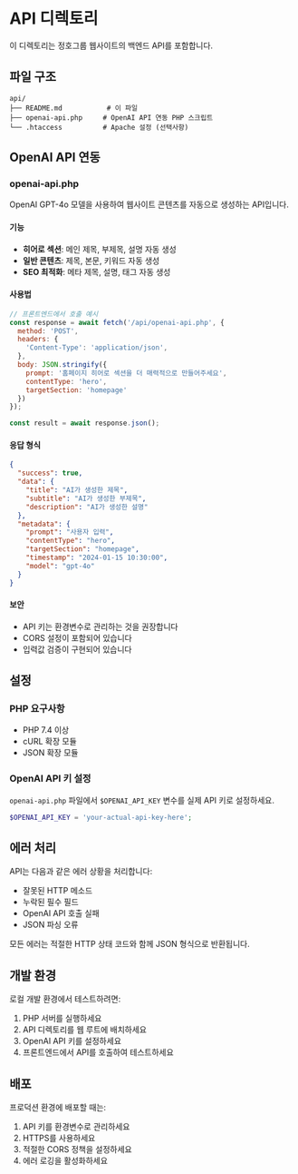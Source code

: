 # API 디렉토리

이 디렉토리는 정호그룹 웹사이트의 백엔드 API를 포함합니다.

## 파일 구조

```
api/
├── README.md           # 이 파일
├── openai-api.php     # OpenAI API 연동 PHP 스크립트
└── .htaccess          # Apache 설정 (선택사항)
```

## OpenAI API 연동

### openai-api.php

OpenAI GPT-4o 모델을 사용하여 웹사이트 콘텐츠를 자동으로 생성하는 API입니다.

#### 기능
- **히어로 섹션**: 메인 제목, 부제목, 설명 자동 생성
- **일반 콘텐츠**: 제목, 본문, 키워드 자동 생성
- **SEO 최적화**: 메타 제목, 설명, 태그 자동 생성

#### 사용법

```javascript
// 프론트엔드에서 호출 예시
const response = await fetch('/api/openai-api.php', {
  method: 'POST',
  headers: {
    'Content-Type': 'application/json',
  },
  body: JSON.stringify({
    prompt: '홈페이지 히어로 섹션을 더 매력적으로 만들어주세요',
    contentType: 'hero',
    targetSection: 'homepage'
  })
});

const result = await response.json();
```

#### 응답 형식

```json
{
  "success": true,
  "data": {
    "title": "AI가 생성한 제목",
    "subtitle": "AI가 생성한 부제목",
    "description": "AI가 생성한 설명"
  },
  "metadata": {
    "prompt": "사용자 입력",
    "contentType": "hero",
    "targetSection": "homepage",
    "timestamp": "2024-01-15 10:30:00",
    "model": "gpt-4o"
  }
}
```

#### 보안

- API 키는 환경변수로 관리하는 것을 권장합니다
- CORS 설정이 포함되어 있습니다
- 입력값 검증이 구현되어 있습니다

## 설정

### PHP 요구사항
- PHP 7.4 이상
- cURL 확장 모듈
- JSON 확장 모듈

### OpenAI API 키 설정
`openai-api.php` 파일에서 `$OPENAI_API_KEY` 변수를 실제 API 키로 설정하세요.

```php
$OPENAI_API_KEY = 'your-actual-api-key-here';
```

## 에러 처리

API는 다음과 같은 에러 상황을 처리합니다:
- 잘못된 HTTP 메소드
- 누락된 필수 필드
- OpenAI API 호출 실패
- JSON 파싱 오류

모든 에러는 적절한 HTTP 상태 코드와 함께 JSON 형식으로 반환됩니다.

## 개발 환경

로컬 개발 환경에서 테스트하려면:
1. PHP 서버를 실행하세요
2. API 디렉토리를 웹 루트에 배치하세요
3. OpenAI API 키를 설정하세요
4. 프론트엔드에서 API를 호출하여 테스트하세요

## 배포

프로덕션 환경에 배포할 때는:
1. API 키를 환경변수로 관리하세요
2. HTTPS를 사용하세요
3. 적절한 CORS 정책을 설정하세요
4. 에러 로깅을 활성화하세요



